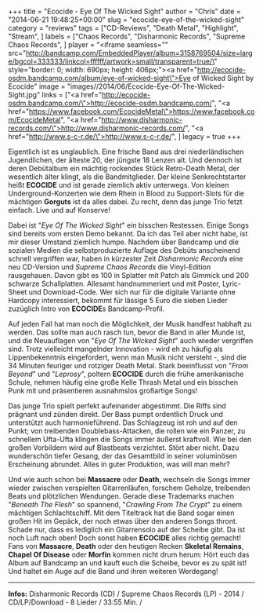 +++
title = "Ecocide - Eye Of The Wicked Sight"
author = "Chris"
date = "2014-06-21 19:48:25+00:00"
slug = "ecocide-eye-of-the-wicked-sight"
category = "reviews"
tags = ["CD-Reviews", "Death Metal", "Highlight", "Stream", ]
labels = ["Chaos Records", "Disharmonic Records", "Supreme Chaos Records", ]
player = "<iframe seamless=\"\" src=\"http://bandcamp.com/EmbeddedPlayer/album=3158769504/size=large/bgcol=333333/linkcol=ffffff/artwork=small/transparent=true/\" style=\"border: 0; width: 690px; height: 406px;\"><a href=\"http://ecocide-osdm.bandcamp.com/album/eye-of-wicked-sight\">Eye of Wicked Sight by Ecocide</a></iframe>"
image = "images//2014/06/Ecocide-Eye-Of-The-Wicked-Sight.jpg"
links = ["<a href=\"http://ecocide-osdm.bandcamp.com/\">http://ecocide-osdm.bandcamp.com/</a>", "<a href=\"https://www.facebook.com/EcocideMetal\">https://www.facebook.com/EcocideMetal</a>", "<a href=\"http://www.disharmonic-records.com/\">http://www.disharmonic-records.com/</a>", "<a href=\"http://www.s-c-r.de/\">http://www.s-c-r.de/</a>", ]
legacy = true
+++


Eigentlich ist es unglaublich. Eine frische Band aus drei niederländischen Jugendlichen, der älteste 20, der jüngste 18 Lenzen alt. Und dennoch ist deren Debütalbum ein mächtig rockendes Stück Retro-Death Metal, der wesentlich älter klingt, als die Bandmitglieder. Der kleine Senkrechtstarter heißt **ECOCIDE** und ist gerade ziemlich aktiv unterwegs. Von kleinen Underground-Konzerten wie dem Rhein in Blood zu Support-Slots für die mächtigen **Gorguts** ist da alles dabei. Zu recht, denn das junge Trio fetzt einfach. Live und auf Konserve!

Dabei ist "_Eye Of The Wicked Sight_" ein bisschen Restessen. Einige Songs sind bereits vom ersten Demo bekannt. Da ich das Teil aber nicht habe, ist mir dieser Umstand ziemlich humpe. Nachdem über Bandcamp und die sozialen Medien die selbstproduzierte Auflage des Debüts anscheinend schnell vergriffen war, haben in kürzester Zeit _Disharmonic Records_ eine neu CD-Version und _Supreme Chaos Records_ die Vinyl-Edition rausgehauen. Davon gibt es 100 in Splatter mit Patch als Gimmick und 200 schwarze Schallplatten. Allesamt handnummeriert und mit Poster, Lyric-Sheet und Download-Code. Wer sich nur für die digitale Variante ohne Hardcopy interessiert, bekommt für lässige 5 Euro die sieben Lieder zuzüglich Intro von **ECOCIDE**s Bandcamp-Profil.

Auf jeden Fall hat man noch die Möglichkeit, der Musik handfest habhaft zu werden. Das sollte man auch rasch tun, bevor die Band in aller Munde ist, und die Neuauflagen von "_Eye Of The Wicked Sight_" auch wieder vergriffen sind. Trotz vielleicht mangelnder Innovation - wird eh zu häufig als Lippenbekenntnis eingefordert, wenn man Musik nicht versteht -, sind die 34 Minuten feuriger und rotziger Death Metal. Stark beeinflusst von "_From Beyond_" und "_Leprosy_", poltern **ECOCIDE** durch die frühe amerikanische Schule, nehmen häufig eine große Kelle Thrash Metal und ein bisschen Punk mit und präsentieren ausnahmslos großartige Songs!

Das junge Trio spielt perfekt aufeinander abgestimmt. Die Riffs sind prägnant und zünden direkt. Der Bass pumpt ordentlich Druck und unterstützt auch harmonieführend. Das Schlagzeug ist roh und auf den Punkt; von treibenden Doublebass-Attacken, die rollen wie ein Panzer, zu schnellem Ufta-Ufta klingen die Songs immer äußerst kraftvoll. Wie bei den großen Vorbildern wird auf Blastbeats verzichtet. Stört aber nicht. Dazu wunderschön tiefer Gesang, der das Gesamtbild in seiner voluminösen Erscheinung abrundet. Alles in guter Produktion, was will man mehr?

Und wie auch schon bei **Massacre** oder **Death**, wechseln die Songs immer wieder zwischen verspielten Gitarrenläufen, forschem Geholze, treibenden Beats und plötzlichen Wendungen. Gerade diese Trademarks machen "_Beneath The Flesh_" so spannend, "_Crawling From The Crypt_" zu einem mächtigen Schlachtschiff. Mit dem Titeltrack hat die Band sogar einen großen Hit im Gepäck, der noch etwas über den anderen Songs thront. Schade nur, dass es lediglich ein Gitarrensolo auf der Scheibe gibt. Da ist noch Luft nach oben! Doch sonst haben **ECOCIDE** alles richtig gemacht! Fans von **Massacre**, **Death** oder den heutigen Recken **Skeletal Remains**, **Chapel Of Disease** oder **Morfin** kommen nicht drum herum: Hört euch das Album auf Bandcamp an und kauft euch die Scheibe, bevor es zu spät ist! Und haltet ein Auge auf die Band und ihren weiteren Werdegang!





---
**Infos:**
Disharmonic Records (CD) / Supreme Chaos Records (LP) - 2014 / 
CD/LP/Download - 8 Lieder / 33:55 Min. / 
